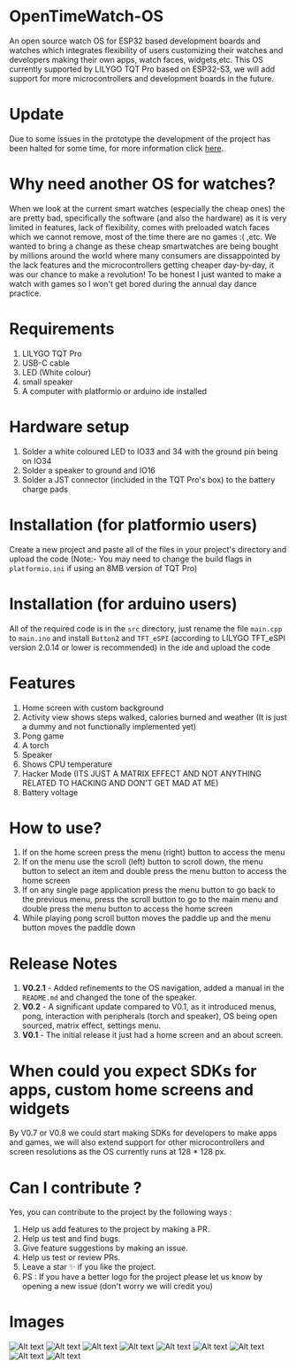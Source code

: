 # OpenTimeWatch-OS
An open source watch OS for ESP32 based development boards and watches which integrates flexibility of users customizing their watches and developers making their own apps, watch faces, widgets,etc. This OS currently supported by LILYGO TQT Pro based on ESP32-S3, we will add support for more microcontrollers and development boards in the future.

# Update
Due to some issues in the prototype the development of the project has been halted for some time, for more information click [here](https://github.com/OpenTimeWatch-Project/OpenTimeWatch-OS/issues/8).

# Why need another OS for watches?
When we look at the current smart watches (especially the cheap ones) the are pretty bad, specifically the software (and also the hardware) as it is very limited in features, lack of flexibility, comes with preloaded watch faces which we cannot remove, most of the time there are no games :( ,etc. We wanted to bring a change as these cheap smartwatches are being bought by millions around the world where many consumers are dissappointed by the lack features and the microcontrollers getting cheaper day-by-day, it was our chance to make a revolution! To be honest I just wanted to make a watch with games so I won't get bored during the annual day dance practice.

# Requirements
1. LILYGO TQT Pro
2. USB-C cable
3. LED (White colour)
4. small speaker
5. A computer with platformio or arduino ide installed

# Hardware setup
1. Solder a white coloured LED to IO33 and 34 with the ground pin being on IO34
2. Solder a speaker to ground and IO16
3. Solder a JST connector (included in the TQT Pro's box) to the battery charge pads

# Installation (for platformio users)
Create a new project and paste all of the files in your project's directory and upload the code (Note:- You may need to change the build flags in ```platformio.ini``` if using an 8MB version of TQT Pro)

# Installation (for arduino users)
All of the required code is in the ```src``` directory, just rename the file ```main.cpp``` to ```main.ino``` and install ```Button2``` and ```TFT_eSPI``` (according to LILYGO TFT_eSPI version 2.0.14 or lower is recommended) in the ide and upload the code 

# Features
1. Home screen with custom background
2. Activity view shows steps walked, calories burned and weather (It is just a dummy and not functionally implemented yet)
3. Pong game
4. A torch
5. Speaker
6. Shows CPU temperature
7. Hacker Mode (ITS JUST A MATRIX EFFECT AND NOT ANYTHING RELATED TO HACKING AND DON'T GET MAD AT ME)
8. Battery voltage

# How to use?
1. If on the home screen press the menu (right) button to access the menu
2. If on the menu use the scroll (left) button to scroll down, the menu button to select an item and double press the menu button to access the home screen 
3. If on any single page application press the menu button to go back to the previous menu, press the scroll button to go to the main menu and double press the menu button to access the home screen
4. While playing pong scroll button moves the paddle up and the menu button moves the paddle down

# Release Notes
1. **V0.2.1** - Added refinements to the OS navigation, added a manual in the ```README.md``` and changed the tone of the speaker.
2. **V0.2** - A significant update compared to V0.1, as it introduced menus, pong, interaction with peripherals (torch and speaker), OS being open sourced, matrix effect, settings menu. 
3. **V0.1** - The initial release it just had a home screen and an about screen.

# When could you expect SDKs for apps, custom home screens and widgets
By V0.7 or V0.8 we could start making SDKs for developers to make apps and games, we will also extend support for other microcontrollers and screen resolutions as the OS currently runs at 128 * 128 px.

# Can I contribute ?
Yes, you can contribute to the project by the following ways :
1. Help us add features to the project by making a PR.
2. Help us test and find bugs.
3. Give feature suggestions by making an issue.
4. Help us test or review PRs.
5. Leave a star ✨ if you like the project.
6. PS : If you have a better logo for the project please let us know by opening a new issue (don't worry we will credit you)

# Images
![Alt text](images/IMG_20241119_201516.jpg)
![Alt text](images/IMG_20241119_201547.jpg)
![Alt text](images/IMG_20241119_201559.jpg)
![Alt text](images/IMG_20241119_201614.jpg)
![Alt text](images/IMG_20241119_201707.jpg)
![Alt text](images/IMG_20241119_201715.jpg)
![Alt text](images/IMG_20241119_201733.jpg)
![Alt text](images/IMG_20241119_201758.jpg)
![Alt text](images/IMG_20241119_202308.jpg)
